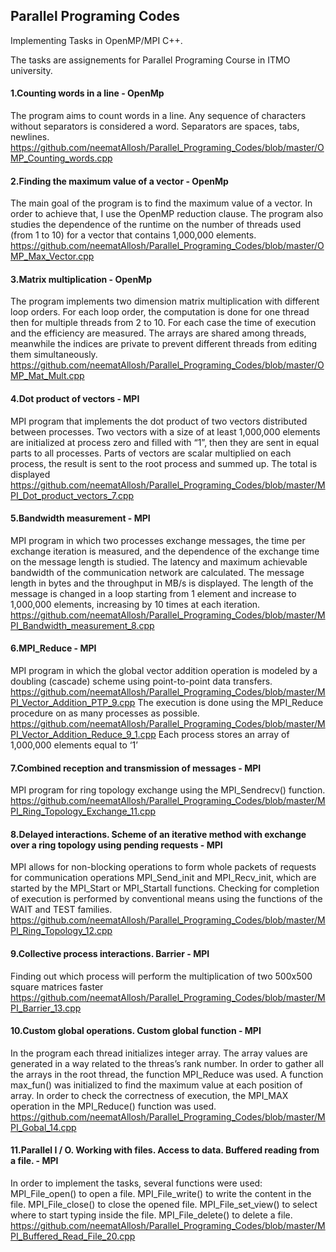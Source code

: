 ## Parallel Programing Codes
Implementing Tasks in OpenMP/MPI C++.

The tasks are assignements for Parallel Programing Course in ITMO university.

#### 1.Counting words in a line - OpenMp
The program aims to count words in a line. Any sequence of characters without separators is considered a word. Separators are spaces, tabs, newlines.
https://github.com/neematAllosh/Parallel_Programing_Codes/blob/master/OMP_Counting_words.cpp

#### 2.Finding the maximum value of a vector - OpenMp
The main goal of the program is to find the maximum value of a vector. In order to achieve that, I use the OpenMP reduction clause.
The program also studies the dependence of the runtime on the number of threads used (from 1 to 10)
for a vector that contains 1,000,000 elements.
https://github.com/neematAllosh/Parallel_Programing_Codes/blob/master/OMP_Max_Vector.cpp

#### 3.Matrix multiplication - OpenMp
The program implements two dimension matrix multiplication with different loop orders.
For each loop order, the computation is done for one thread then for multiple threads
from 2 to 10. For each case the time of execution and the efficiency are measured. The
arrays are shared among threads, meanwhile the indices are private to prevent different
threads from editing them simultaneously.
https://github.com/neematAllosh/Parallel_Programing_Codes/blob/master/OMP_Mat_Mult.cpp

#### 4.Dot product of vectors - MPI
MPI program that implements the dot product of two vectors distributed
between processes. Two vectors with a size of at least 1,000,000 elements are
initialized at process zero and filled with “1”, then they are sent in equal parts to all
processes. Parts of vectors are scalar multiplied on each process, the result is sent to
the root process and summed up. The total is displayed
https://github.com/neematAllosh/Parallel_Programing_Codes/blob/master/MPI_Dot_product_vectors_7.cpp

#### 5.Bandwidth measurement - MPI
MPI program in which two processes exchange messages, the time per exchange iteration is measured, and the dependence of the exchange time on the
message length is studied. 
The latency and maximum achievable bandwidth of the communication network are calculated.
The message length in bytes and the throughput in MB/s is displayed. 
The length of the message is changed in a loop starting from 1 element and increase to 1,000,000 elements, increasing by 10 times at each
iteration.
https://github.com/neematAllosh/Parallel_Programing_Codes/blob/master/MPI_Bandwidth_measurement_8.cpp

#### 6.MPI_Reduce - MPI
MPI program in which the global vector addition operation is modeled by a doubling (cascade) scheme using point-to-point data transfers. 
https://github.com/neematAllosh/Parallel_Programing_Codes/blob/master/MPI_Vector_Addition_PTP_9.cpp
The execution is done using the MPI_Reduce procedure on as many processes as possible.
https://github.com/neematAllosh/Parallel_Programing_Codes/blob/master/MPI_Vector_Addition_Reduce_9_1.cpp
Each process stores an array of 1,000,000 elements equal to ‘1’

#### 7.Combined reception and transmission of messages - MPI
MPI program for ring topology exchange using the MPI_Sendrecv() function.
https://github.com/neematAllosh/Parallel_Programing_Codes/blob/master/MPI_Ring_Topology_Exchange_11.cpp
 
#### 8.Delayed interactions. Scheme of an iterative method with exchange over a ring topology using pending requests - MPI
MPI allows for non-blocking operations to form whole packets of requests for
communication operations MPI_Send_init and MPI_Recv_init, which are started by the
MPI_Start or MPI_Startall functions. Checking for completion of execution is performed by
conventional means using the functions of the WAIT and TEST families.
https://github.com/neematAllosh/Parallel_Programing_Codes/blob/master/MPI_Ring_Topology_12.cpp

#### 9.Collective process interactions. Barrier - MPI
Finding out which process will perform the multiplication of two 500x500 square matrices faster
https://github.com/neematAllosh/Parallel_Programing_Codes/blob/master/MPI_Barrier_13.cpp

#### 10.Custom global operations. Custom global function - MPI
In the program each thread initializes integer array. The array values are generated in a way
related to the threas’s rank number.
In order to gather all the arrays in the root thread, the function MPI_Reduce was used.
A function max_fun() was initialized to find the maximum value at each position of array.
In order to check the correctness of execution, the MPI_MAX operation in the MPI_Reduce()
function was used. 
https://github.com/neematAllosh/Parallel_Programing_Codes/blob/master/MPI_Gobal_14.cpp

#### 11.Parallel I / O. Working with files. Access to data. Buffered reading from a file. - MPI
In order to implement the tasks, several functions were used:
MPI_File_open() to open a file.
MPI_File_write() to write the content in the file.
MPI_File_close() to close the opened file.
MPI_File_set_view() to select where to start typing inside the file.
MPI_File_delete() to delete a file.
https://github.com/neematAllosh/Parallel_Programing_Codes/blob/master/MPI_Buffered_Read_File_20.cpp
